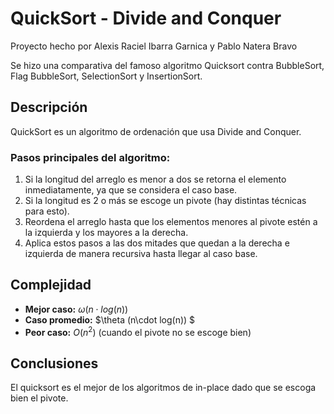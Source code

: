 # QuickSort - Divide and Conquer

Proyecto hecho por Alexis Raciel Ibarra Garnica y Pablo Natera Bravo

Se hizo una comparativa del famoso algoritmo Quicksort contra BubbleSort, Flag BubbleSort, SelectionSort y InsertionSort.


## Descripción
QuickSort es un algoritmo de ordenación que usa Divide and Conquer.  

### Pasos principales del algoritmo:
1. Si la longitud del arreglo es menor a dos se retorna el elemento inmediatamente, ya que se considera el caso base.
2. Si la longitud es 2 o más se escoge un pivote (hay distintas técnicas para esto).
3. Reordena el arreglo hasta que los elementos menores al pivote estén a la izquierda y los mayores a la derecha.
4. Aplica estos pasos a las dos mitades que quedan a la derecha e izquierda de manera recursiva hasta llegar al caso base.


## Complejidad
- **Mejor caso:** $\omega(n\cdot log(n))$  
- **Caso promedio:** $\theta (n\cdot log(n)) $
- **Peor caso:** $O(n^2)$ (cuando el pivote no se escoge bien)

## Conclusiones

El quicksort es el mejor de los algoritmos de in-place dado que se escoga bien el pivote.